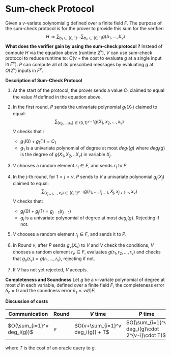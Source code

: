 # Sum-check Protocol

Given a $v$-variate polynomial $g$ defined over a finite field $F$. The purpose of the sum-check protocol is for the prover to provide this
sum for the verifier: $$H := \sum_{b_{1} \in \{0, 1\}} ... \sum_{b_{v} \in \{0, 1\}} g(b_{1},...,b_v)$$
**What does the verifier gain by using the sum-check protocol ?**
Instead of compute $H$ via the equation above (runtime $2^v$), $V$ can use sum-check protocol to reduce runtime to:
$O(v + \text{the cost to evaluate }g \text{ at a single input in }F^v)$. $P$ can compute all of its prescribed messages by evaluating
$g$ at $O(2^v)$ inputs in $F^v$.

**Description of Sum-Check Protocol**

1. At the start of the protocol, the prover sends a value $C_1$ claimed to equal the value $H$ defined in the equation above.
2. In the first round, $P$ sends the univariate polynomial $g_1(X_1)$ claimed to equal:
$$\sum_{(x_2,..,x_v) \in \{0, 1\}^{v-1}} g(X_1, x_2,...,x_v)$$
   $V$ checks that :
   - $g_1(0) + g_1(1) = C_1$
   - $g_1$ is a univariate polynomial of degree at most $deg_1(g)$ where  $deg_j(g)$ is the degree of $g(X_1, X_2,.. X_v)$ in variable
   $X_j$.

3. $V$ chooses a random element $r_1 \in F$, and sends $r_1$ to $P$
4. In the $j$-th round, for $1 < j < v$, $P$ sends to $V$ a univariate polynomial $g_j(X_j)$ claimed to equal:
$$\sum_{(x_{j+1},..,x_v) \in \{0, 1\}^{v-j}} g(r_1,...,r_{j-1},X_j,x_{j+1}...,x_v)$$
   $V$ checks that:
   - $g_j(0) + g_j(1) = g_{j-1}(r_{j-1})$
   - $g_j$ is a univariate polynomial of degree at most $deg_j(g)$.
   Rejecting if not.
5. $V$ chooses a random element $r_j \in F$, and sends it to $P$.
6. In Round $v$, after $P$ sends $g_v(X_v)$ to $V$ and $V$ check the conditions, $V$ chooses a random element $r_v \in F$, evaluates
$g(r_1, r_2,...,r_v)$ and checks that $g_v(r_v) = g(r_1,...,r_v)$, rejecting if not.
7. If $V$ has not yet rejected, $V$ accepts.

**Completeness and Soundness**
Let $g$ be a $v$-variate polynomial of degree at most $d$ in each variable, defined over a finite field $F$, the completeness error
$\delta_c = 0$ and the soundness error $\delta_s \le vd/|F|$

**Discussion of costs**

| Communication | Round | $V$ time | $P$ time |
| ---- | ---- | ---- | ---- |
| $O(\sum_{i=1}^v deg_i(g))$ | $v$ | $O(v+\sum_{i=1}^v deg_i(g)) + T$ | $O(\sum_{i=1}^v deg_i(g)\cdot 2^{v-i}\cdot T)$  |

where $T$ is the cost of an oracle query to $g$.
